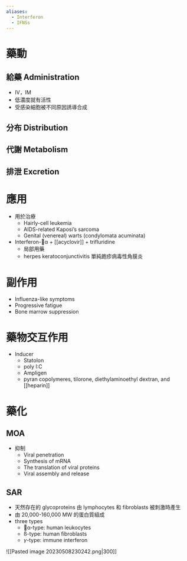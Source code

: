 ```yaml
---
aliases:
  - Interferon
  - IFNSs
---
```

# 藥動
## 給藥 Administration
- IV，IM
- 低濃度就有活性
- 受感染細胞被不同原因誘導合成
## 分布 Distribution
## 代謝 Metabolism
## 排泄 Excretion
# 應用
- 用於治療
	- Hairly-cell leukemia
	- AIDS-related Kaposi’s sarcoma
	- Genital (venereal) warts (condylomata acuminata)
- Interferon-α + [[acyclovir]] + trifluridine
	- 局部用藥
	- herpes keratoconjunctivitis 單純皰疹病毒性角膜炎
# 副作用
- Influenza-like symptoms
- Progressive fatigue
- Bone marrow suppression
# 藥物交互作用
- Inducer
	- Statolon
	- poly I:C
	- Ampligen
	- pyran copolymeres, tilorone, diethylaminoethyl dextran, and [[heparin]]
# 藥化
## MOA
- 抑制
	- Viral penetration
	- Synthesis of mRNA
	- The translation of viral proteins
	- Viral assembly and release
## SAR
- 天然存在的 glycoproteins 由 lymphocytes 和 fibroblasts 被刺激時產生
- 由 20,000-160,000 MW 的蛋白質組成
- three types
	- α-type: human leukocytes
	- ß-type: human fibroblasts
	- $\gamma$-type: immune interferon

![[Pasted image 20230508230242.png|300]]